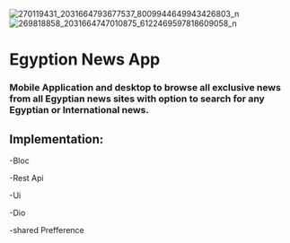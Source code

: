 ![270119431_2031664793677537_8009944649943426803_n](https://user-images.githubusercontent.com/82876394/201559441-0546a510-7a79-475a-aa61-65e6b47bbdef.jpg)
![269818858_2031664747010875_6122469597818609058_n](https://user-images.githubusercontent.com/82876394/201559444-6cf8a636-d848-4168-b2c9-cd3f9e5701f6.jpg)
# Egyption News App
### Mobile Application and desktop to browse all exclusive news from all Egyptian news sites with option to search for any Egyptian or International news.

## Implementation:
-Bloc 

-Rest Api 

-Ui

-Dio

-shared Prefference
